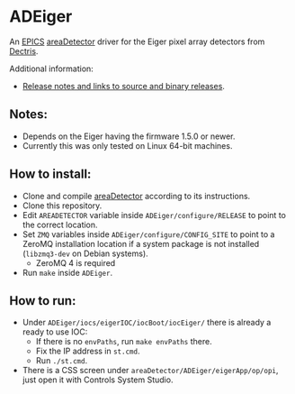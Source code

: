 ADEiger
===========
An
[EPICS](http://www.aps.anl.gov/epics/)
[areaDetector](http://cars.uchicago.edu/software/epics/areaDetector.html)
driver for the Eiger pixel array detectors from
[Dectris](http://www.dectris.com).

Additional information:
* [Release notes and links to source and binary releases](RELEASE.md).

Notes:
------

* Depends on the Eiger having the firmware 1.5.0 or newer.
* Currently this was only tested on Linux 64-bit machines.

How to install:
---------------

* Clone and compile [areaDetector](https://github.com/areaDetector/areaDetector) according to its instructions.
* Clone this repository.
* Edit `AREADETECTOR` variable inside `ADEiger/configure/RELEASE` to point to the correct location.
* Set `ZMQ` variables inside `ADEiger/configure/CONFIG_SITE` to point to a ZeroMQ installation location if a system package is not installed (`libzmq3-dev` on Debian systems).
  - ZeroMQ 4 is required
* Run `make` inside `ADEiger`.

How to run:
-----------

* Under `ADEiger/iocs/eigerIOC/iocBoot/iocEiger/` there is already a ready to use IOC:
  - If there is no `envPaths`, run `make envPaths` there.
  - Fix the IP address in `st.cmd`.
  - Run `./st.cmd`.
* There is a CSS screen under `areaDetector/ADEiger/eigerApp/op/opi`, just open it with Controls System Studio.
